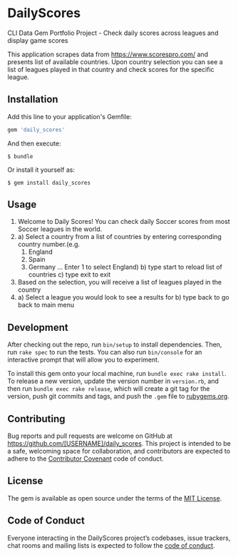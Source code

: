 # DailyScores

CLI Data Gem Portfolio Project - Check daily scores across leagues and display game scores

This application scrapes data from https://www.scorespro.com/ and presents list of available countries. Upon country selection you can see a list of leagues played in that country and check scores for the specific league.

## Installation

Add this line to your application's Gemfile:

```ruby
gem 'daily_scores'
```

And then execute:

    $ bundle

Or install it yourself as:

    $ gem install daily_scores

## Usage

1. Welcome to Daily Scores!
  You can check daily Soccer scores from most Soccer leagues in the world.
2. a) Select a country from a list of countries by entering corresponding country number.(e.g.
      1. England
      2. Spain
      3. Germany
      ...
  Enter 1 to select England)
  b) type start to reload list of countries
  c) type exit to exit
3. Based on the selection, you will receive a list of leagues played in the country
4.  a) Select a league you would look to see a results for
    b) type back to go back to main menu

## Development

After checking out the repo, run `bin/setup` to install dependencies. Then, run `rake spec` to run the tests. You can also run `bin/console` for an interactive prompt that will allow you to experiment.

To install this gem onto your local machine, run `bundle exec rake install`. To release a new version, update the version number in `version.rb`, and then run `bundle exec rake release`, which will create a git tag for the version, push git commits and tags, and push the `.gem` file to [rubygems.org](https://rubygems.org).

## Contributing

Bug reports and pull requests are welcome on GitHub at https://github.com/[USERNAME]/daily_scores. This project is intended to be a safe, welcoming space for collaboration, and contributors are expected to adhere to the [Contributor Covenant](http://contributor-covenant.org) code of conduct.

## License

The gem is available as open source under the terms of the [MIT License](https://opensource.org/licenses/MIT).

## Code of Conduct

Everyone interacting in the DailyScores project’s codebases, issue trackers, chat rooms and mailing lists is expected to follow the [code of conduct](https://github.com/[USERNAME]/daily_scores/blob/master/CODE_OF_CONDUCT.md).
